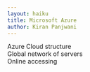 ```yaml
---
layout: haiku
title: Microsoft Azure
author: Kiran Panjwani
---
```


Azure Cloud structure<br>
Global network of servers<br>
Online accessing<br>